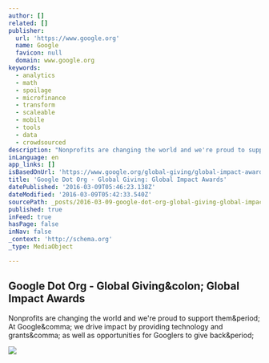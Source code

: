 ```yaml
---
author: []
related: []
publisher:
  url: 'https://www.google.org'
  name: Google
  favicon: null
  domain: www.google.org
keywords:
  - analytics
  - math
  - spoilage
  - microfinance
  - transform
  - scaleable
  - mobile
  - tools
  - data
  - crowdsourced
description: "Nonprofits are changing the world and we're proud to support them. At Google, we drive impact by providing technology and grants, as well as opportunities for Googlers to give back."
inLanguage: en
app_links: []
isBasedOnUrl: 'https://www.google.org/global-giving/global-impact-awards/'
title: 'Google Dot Org - Global Giving: Global Impact Awards'
datePublished: '2016-03-09T05:46:23.138Z'
dateModified: '2016-03-09T05:42:33.540Z'
sourcePath: _posts/2016-03-09-google-dot-org-global-giving-global-impact-awards.md
published: true
inFeed: true
hasPage: false
inNav: false
_context: 'http://schema.org'
_type: MediaObject

---
```

<article style=""><h1>Google Dot Org - Global Giving&amp;colon; Global Impact Awards</h1><p>Nonprofits are changing the world and we're proud to support them&amp;period; At Google&amp;comma; we drive impact by providing technology and grants&amp;comma; as well as opportunities for Googlers to give back&amp;period;</p><img src="https://www.google.org/images/awardees/dosomething-thumb.jpg" /></article>